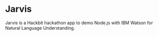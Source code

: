 # Jarvis

Jarvis is a Hackbit hackathon app to demo Node.js with IBM Watson for Natural Language Understanding.


